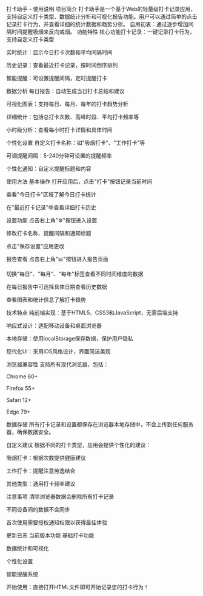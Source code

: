 打卡助手 - 使用说明
项目简介
打卡助手是一个基于Web的轻量级打卡记录应用，支持自定义打卡类型、数据统计分析和可视化报告功能。用户可以通过简单的点击记录打卡行为，并查看详细的统计数据和趋势分析。
自用初衷：通过逐步增加间隔时间提醒吸烟来反向戒烟。
功能特性
核心功能
​打卡记录​：一键记录打卡行为，支持自定义打卡类型

​实时统计​：显示今日打卡次数和平均间隔时间

​历史记录​：查看最近打卡记录，按时间倒序排列

​智能提醒​：可设置提醒间隔，定时提醒打卡

数据分析
​每日报告​：自动生成当日打卡总结和建议

​可视化图表​：支持每日、每月、每年的打卡趋势分析

​详细统计​：包括总打卡次数、高峰时段、平均打卡频率等

​小时级分析​：查看每小时打卡详情和具体时间

个性化设置
​自定义打卡名称​：如"吸烟打卡"、"工作打卡"等

​可调提醒间隔​：5-240分钟可设置的提醒频率

​个性化通知​：自定义提醒标题和内容

使用方法
基本操作
打开应用后，点击"打卡"按钮记录当前时间

查看"今日打卡"区域了解今日打卡统计

在"最近打卡记录"中查看详细打卡历史

设置功能
点击右上角"⚙️"按钮进入设置

修改打卡名称、提醒间隔和通知标题

点击"保存设置"应用更改

报告查看
点击右上角"📊"按钮进入报告页面

切换"每日"、"每月"、"每年"标签查看不同时间维度的数据

在每日报告中可选择具体日期查看历史数据

查看图表和统计信息了解打卡趋势

技术特点
​纯前端实现​：基于HTML5、CSS3和JavaScript，无需后端支持

​响应式设计​：适配移动设备和桌面浏览器

​本地存储​：使用localStorage保存数据，保护用户隐私

​现代化UI​：采用iOS风格设计，界面简洁美观

浏览器兼容性
支持所有现代浏览器，包括：

Chrome 60+

Firefox 55+

Safari 12+

Edge 79+

数据存储
所有打卡记录和设置都保存在浏览器本地存储中，不会上传到任何服务器，确保数据安全。

自定义建议
根据不同的打卡类型，应用会提供个性化的建议：

​吸烟打卡​：根据次数提供健康建议

​工作打卡​：提醒注意劳逸结合

​其他类型​：通用打卡频率建议

注意事项
清除浏览器数据会删除所有打卡记录

不同设备间的数据不会同步

首次使用需要授权通知权限以获得最佳体验

更新日志
当前版本功能
基础打卡功能

数据统计和可视化

个性化设置

智能提醒系统

​开始使用​：直接打开HTML文件即可开始记录您的打卡行为！

